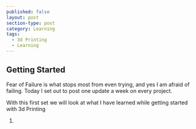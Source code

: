 ```yaml
---
published: false
layout: post
section-type: post
category: Learning
tags:
  - 3d Printing
  - Learning
---
```

## Getting Started

Fear of Failure is what stops most from even trying, and yes I am afraid of failing.  Today I set out to post one update a week on every project.

With this first set we will look at what I have learned while getting started with 3d Printing

1) 